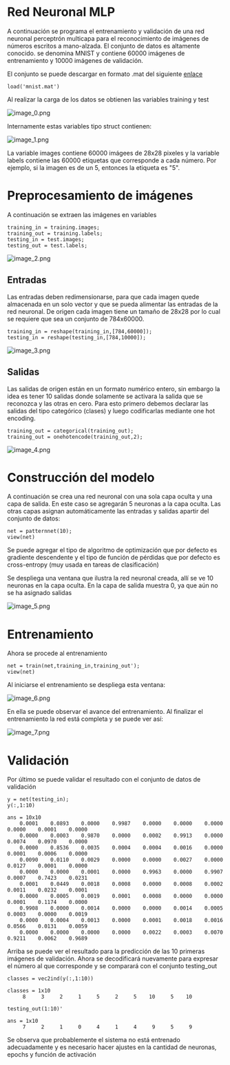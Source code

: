 # Red Neuronal MLP
  

A continuación se programa el entrenamiento y validación de una red neuronal perceptrón multicapa para el reconocimiento de imágenes de números escritos a mano-alzada. El conjunto de datos es altamente conocido. se denomina MNIST y contiene 60000 imágenes de entrenamiento y 10000 imágenes de validación.

El conjunto se puede descargar en formato .mat del siguiente [enlace](https://lucidar.me/en/matlab/files/mnist.mat)

```matlab:Code
load('mnist.mat')
```

Al realizar la carga de los datos se obtienen las variables training y test

![image_0.png](red_neuronal_mlp_images/image_0.png)

Internamente estas variables tipo struct contienen:

![image_1.png](red_neuronal_mlp_images/image_1.png)

La variable images contiene 60000 imágees de 28x28 pixeles y la variable labels contiene las 60000 etiquetas que corresponde a cada número. Por ejemplo, si la imagen es de un 5, entonces la etiqueta es "5".

# Preprocesamiento de imágenes

A continuación se extraen las imágenes en variables

```matlab:Code
training_in = training.images;
training_out = training.labels;
testing_in = test.images;
testing_out = test.labels;
```

![image_2.png](red_neuronal_mlp_images/image_2.png)

## Entradas

Las entradas deben redimensionarse, para que cada imagen quede almacenada en un solo vector y que se pueda alimentar las entradas de la red neuronal. De origen cada imagen tiene un tamaño de 28x28 por lo cual se requiere que sea un conjunto de 784x60000.

```matlab:Code
training_in = reshape(training_in,[784,60000]);
testing_in = reshape(testing_in,[784,10000]);
```

![image_3.png](red_neuronal_mlp_images/image_3.png)

## Salidas

Las salidas de origen están en un formato numérico entero, sin embargo la idea es tener 10 salidas donde solamente se activara la salida que se reconozca y las otras en cero. Para esto primero debemos declarar las salidas del tipo categórico (clases) y luego codificarlas mediante one hot encoding.

```matlab:Code
training_out = categorical(training_out);
training_out = onehotencode(training_out,2);
```

![image_4.png](red_neuronal_mlp_images/image_4.png)

# Construcción del modelo

A continuación se crea una red neuronal con una sola capa oculta y una capa de salida. En este caso se agregarán 5 neuronas a la capa oculta. Las otras capas asignan automáticamente las entradas y salidas  apartir del conjunto de datos:

```matlab:Code
net = patternnet(10);
view(net)
```

Se puede agregar el tipo de algoritmo de optimización que por defecto es gradiente descendente y el tipo de función de pérdidas que por defecto es cross-entropy (muy usada en tareas de clasificación)

Se despliega una ventana que ilustra la red neuronal creada, allí se ve 10 neuronas en la capa oculta. En la capa de salida muestra 0, ya que aún no se ha asignado salidas

![image_5.png](red_neuronal_mlp_images/image_5.png)

# Entrenamiento

Ahora se procede al entrenamiento

```matlab:Code
net = train(net,training_in,training_out');
view(net)
```

Al iniciarse el entrenamiento se despliega esta ventana:

![image_6.png](red_neuronal_mlp_images/image_6.png)

En ella se puede observar el avance del entrenamiento. Al finalizar el entrenamiento la red está completa y se puede ver así:

![image_7.png](red_neuronal_mlp_images/image_7.png)

# Validación

Por último se puede validar el resultado con el conjunto de datos de validación

```matlab:Code
y = net(testing_in);
y(:,1:10)
```

```text:Output
ans = 10x10    
    0.0001    0.0893    0.0000    0.9987    0.0000    0.0000    0.0000    0.0000    0.0001    0.0000
    0.0000    0.0003    0.9870    0.0000    0.0002    0.9913    0.0000    0.0074    0.0970    0.0000
    0.0000    0.8536    0.0035    0.0004    0.0004    0.0016    0.0000    0.0001    0.0006    0.0000
    0.0090    0.0110    0.0029    0.0000    0.0000    0.0027    0.0000    0.0127    0.0001    0.0000
    0.0000    0.0000    0.0001    0.0000    0.9963    0.0000    0.9907    0.0007    0.7423    0.0231
    0.0001    0.0449    0.0018    0.0008    0.0000    0.0008    0.0002    0.0011    0.0232    0.0001
    0.0000    0.0005    0.0019    0.0001    0.0008    0.0000    0.0000    0.0001    0.1174    0.0000
    0.9908    0.0000    0.0014    0.0000    0.0000    0.0014    0.0005    0.0003    0.0000    0.0019
    0.0000    0.0004    0.0013    0.0000    0.0001    0.0018    0.0016    0.0566    0.0131    0.0059
    0.0000    0.0000    0.0000    0.0000    0.0022    0.0003    0.0070    0.9211    0.0062    0.9689

```

Arriba se puede ver el resultado para la predicción de las 10 primeras imágenes de validación. Ahora se decodificará nuevamente para expresar el número al que corresponde y se comparará con el conjunto testing_out

```matlab:Code
classes = vec2ind(y(:,1:10))
```

```text:Output
classes = 1x10    
     8     3     2     1     5     2     5    10     5    10

```

```matlab:Code
testing_out(1:10)'
```

```text:Output
ans = 1x10    
     7     2     1     0     4     1     4     9     5     9

```

Se observa que probablemente el sistema no está entrenado adecuadamente y es necesario hacer ajustes en la cantidad de neuronas, epochs y función de activación
